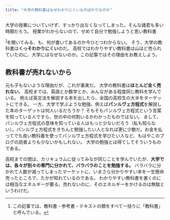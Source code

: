 ```yaml
---
title: "大学の教科書はなぜわかりにくいものばかりなのか"
---
```


大学の授業についていけず、すっかり出なくなってしまった。そんな諸君も多い時期だろう。
授業がわからないので、せめて自分で勉強しようと思い教科書

<sup id="fnref:1">[1](#fn:1)</sup>を開いてみる、も、何が書いてあるのか今ひとつわからない。
そう、大学の教科書は**くっそわかりにくい**のだ。
高校ではわかりやすい教科書は山ほど売られていたのに、大学にはなぜないのか。この記事ではその理由をお教えしよう。

## 教科書が売れないから

元も子もないような理由だが、これが事実だ。
大学の教科書は**ほとんど全く売れない**。
高校までは、英語とか数学とか、みんながある程度同じ教科を学んでいる。
例えば英文法を解説する本を出したら、全国の高校生の大半をターゲットにできる。
一方、大学で学ぶような勉強、例えば**パンルヴェ方程式**を解説した本のターゲットは何人いるだろうか？
そもそもパンルヴェ方程式という言葉を知っている人ですら、世の中の何割いるかわかったものではない。
まして、パンルヴェ方程式の意味を知っている人はもっと少ないだろう（私も知らない）。パンルヴェ方程式をきちんと勉強したい人となれば更に少数だ。お金を払ってでも良い教科書を使ってパンルヴェ方程式を学びたい人など、もはやこのブログの読者よりも少ないかもしれない。
大学の勉強とは得てしてそういうものである。

高校までの間は、カリキュラムに従ってみなが同じことを学んでいたが、**大学では、各々が別々の専門に分かれて、バラバラのことを勉強する。**
バラバラに分かれて人数が減ってしまったマーケットに、いまさら分かりやすい本を一生懸命売ったところで、たかが知れているのである。
わかりやすい教科書を書くのには相当なエネルギーが要る。売れないのに、そのエネルギーをかけるのは無駄というわけだ。



* * *

1. この記事では、教科書・参考書・テキストの類をすべて一括りに「教科書」と呼んでいる。[↩](#fnref:1)


